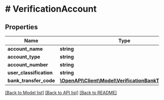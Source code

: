 # # VerificationAccount

## Properties

Name | Type | Description | Notes
------------ | ------------- | ------------- | -------------
**account_name** | **string** |  | [optional]
**account_type** | **string** |  |
**account_number** | **string** |  |
**user_classification** | **string** |  | [optional]
**bank_transfer_code** | [**\OpenAPI\Client\Model\VerificationBankTransferCode**](VerificationBankTransferCode.md) |  |

[[Back to Model list]](../../README.md#models) [[Back to API list]](../../README.md#endpoints) [[Back to README]](../../README.md)
